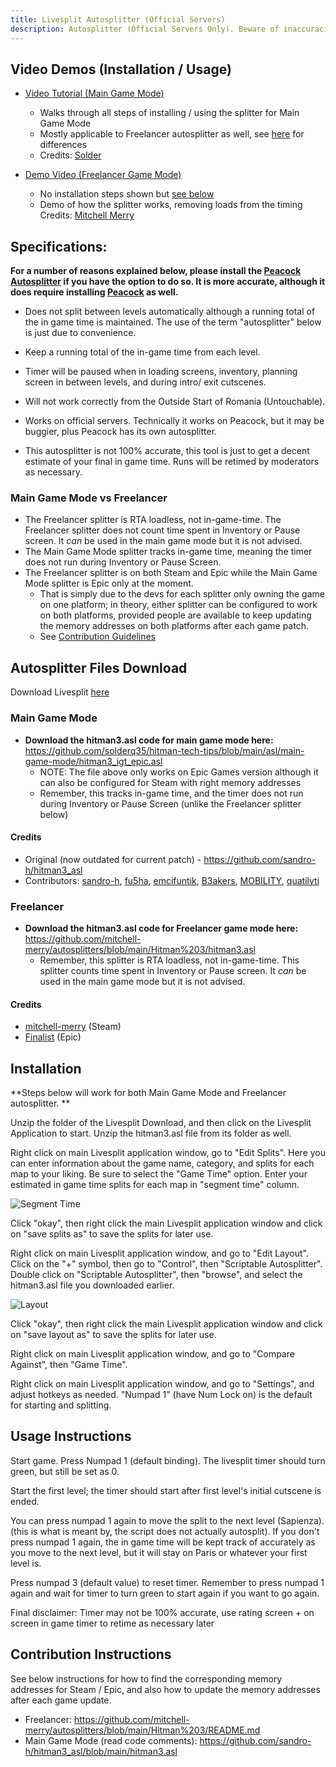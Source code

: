 ```yaml
---
title: Livesplit Autosplitter (Official Servers)
description: Autosplitter (Official Servers Only). Beware of inaccuracies.
---
```


## Video Demos (Installation / Usage)

- [Video Tutorial (Main Game Mode)](https://youtu.be/81oA4RHAQug)

  - Walks through all steps of installing / using the splitter for Main Game Mode
  - Mostly applicable to Freelancer autosplitter as well, see [here](livesplit_auto_official#main-game-mode-vs-freelancer) for differences
  - Credits: [Solder](https://github.com/solderq35)

- [Demo Video (Freelancer Game Mode)](https://youtu.be/S1nyeAB1da4)
  - No installation steps shown but [see below](livesplit_auto_official#freelancer)
  - Demo of how the splitter works, removing loads from the timing
    Credits: [Mitchell Merry](https://github.com/mitchell-merry)

## Specifications:

**For a number of reasons explained below, please install the [Peacock Autosplitter](https://www.speedrun.com/hitman_3/guide/vamms) if you have the option to do so. It is more accurate, although it does require installing [Peacock](https://thepeacockproject.org/wiki/intel/) as well.**

- Does not split between levels automatically although a running total of the in game time is maintained. The use of the term "autosplitter" below is just due to convenience.

- Keep a running total of the in-game time from each level.

- Timer will be paused when in loading screens, inventory, planning screen in between levels, and during intro/ exit cutscenes.

- Will not work correctly from the Outside Start of Romania (Untouchable).

- Works on official servers. Technically it works on Peacock, but it may be buggier, plus Peacock has its own autosplitter.

- This autosplitter is not 100% accurate, this tool is just to get a decent estimate of your final in game time. Runs will be retimed by moderators as necessary.

### Main Game Mode vs Freelancer

- The Freelancer splitter is RTA loadless, not in-game-time. The Freelancer splitter does not count time spent in Inventory or Pause screen. It _can_ be used in the main game mode but it is not advised.
- The Main Game Mode splitter tracks in-game time, meaning the timer does not run during Inventory or Pause Screen.
- The Freelancer splitter is on both Steam and Epic while the Main Game Mode splitter is Epic only at the moment.
  - That is simply due to the devs for each splitter only owning the game on one platform; in theory, either splitter can be configured to work on both platforms, provided people are available to keep updating the memory addresses on both platforms after each game patch.
  - See [Contribution Guidelines](livesplit_auto_official#contribution-instructions)

## Autosplitter Files Download

Download Livesplit [here](https://livesplit.org/downloads/)

### Main Game Mode

- **Download the hitman3.asl code for main game mode here:** https://github.com/solderq35/hitman-tech-tips/blob/main/asl/main-game-mode/hitman3_igt_epic.asl
  - NOTE: The file above only works on Epic Games version although it can also be configured for Steam with right memory addresses
  - Remember, this tracks in-game time, and the timer does not run during Inventory or Pause Screen (unlike the Freelancer splitter below)

#### Credits

- Original (now outdated for current patch) - https://github.com/sandro-h/hitman3_asl
- Contributors: [sandro-h](https://github.com/sandro-h), [fu5ha](https://github.com/fu5ha), [emcifuntik](https://github.com/emcifuntik), [B3akers](https://github.com/B3akers), [MOBILITY](https://www.speedrun.com/user/MOB1LITY), [quatilyti](https://www.speedrun.com/user/quatilyti)

### Freelancer

- **Download the hitman3.asl code for Freelancer game mode here:** https://github.com/mitchell-merry/autosplitters/blob/main/Hitman%203/hitman3.asl
  - Remember, this splitter is RTA loadless, not in-game-time. This splitter counts time spent in Inventory or Pause screen. It _can_ be used in the main game mode but it is not advised.

#### Credits

- [mitchell-merry](https://github.com/mitchell-merry) (Steam)
- [Finalist](https://www.speedrun.com/user/Finalist) (Epic)

## Installation

**Steps below will work for both Main Game Mode and Freelancer autosplitter. **

Unzip the folder of the Livesplit Download, and then click on the Livesplit Application to start. Unzip the hitman3.asl file from its folder as well.

Right click on main Livesplit application window, go to "Edit Splits". Here you can enter information about the game name, category, and splits for each map to your liking. Be sure to select the "Game Time" option. Enter your estimated in game time splits for each map in "segment time" column.

![Segment Time](https://i.ibb.co/TrJWrq5/splitsedit.png)

Click "okay", then right click the main Livesplit application window and click on "save splits as" to save the splits for later use.

Right click on main Livesplit application window, and go to "Edit Layout". Click on the "+" symbol, then go to "Control", then "Scriptable Autosplitter". Double click on "Scriptable Autosplitter", then "browse", and select the hitman3.asl file you downloaded earlier.

![Layout](https://i.ibb.co/Mn4qC8w/editlayout.png)

Click "okay", then right click the main Livesplit application window and click on "save layout as" to save the splits for later use.

Right click on main Livesplit application window, and go to "Compare Against", then "Game Time".

Right click on main Livesplit application window, and go to "Settings", and adjust hotkeys as needed. "Numpad 1" (have Num Lock on) is the default for starting and splitting.

## Usage Instructions

Start game. Press Numpad 1 (default binding). The livesplit timer should turn green, but still be set as 0.

Start the first level; the timer should start after first level's initial cutscene is ended.

You can press numpad 1 again to move the split to the next level (Sapienza). (this is what is meant by, the script does not actually autosplit). If you don't press numpad 1 again, the in game time will be kept track of accurately as you move to the next level, but it will stay on Paris or whatever your first level is.

Press numpad 3 (default value) to reset timer. Remember to press numpad 1 again and wait for timer to turn green to start again if you want to go again.

Final disclaimer: Timer may not be 100% accurate, use rating screen + on screen in game timer to retime as necessary later

## Contribution Instructions

See below instructions for how to find the corresponding memory addresses for Steam / Epic, and also how to update the memory addresses after each game update.

- Freelancer: https://github.com/mitchell-merry/autosplitters/blob/main/Hitman%203/README.md
- Main Game Mode (read code comments): https://github.com/sandro-h/hitman3_asl/blob/main/hitman3.asl
